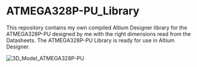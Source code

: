 # ATMEGA328P-PU_Library
This repository contains my own compiled Altium Designer library for the ATMEGA328P-PU designed by me with the right dimensions read from the Datasheets. The ATMEGA328P-PU Library is ready for use in Altium Designer.

![3D_Model_ATMEGA328P-PU](https://user-images.githubusercontent.com/57021975/91994831-f8670100-ed2e-11ea-8e04-1350b7d91815.JPG)

